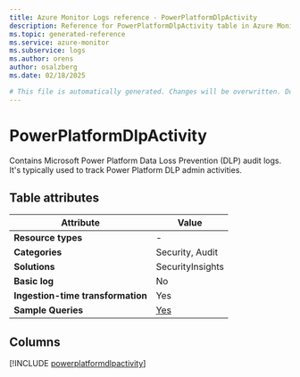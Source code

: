 ```yaml
---
title: Azure Monitor Logs reference - PowerPlatformDlpActivity
description: Reference for PowerPlatformDlpActivity table in Azure Monitor Logs.
ms.topic: generated-reference
ms.service: azure-monitor
ms.subservice: logs
ms.author: orens
author: osalzberg
ms.date: 02/18/2025

# This file is automatically generated. Changes will be overwritten. Do not change this file directly.
---
```


# PowerPlatformDlpActivity

Contains Microsoft Power Platform Data Loss Prevention (DLP) audit logs. It's typically used to track Power Platform DLP admin activities.


## Table attributes

|Attribute|Value|
|---|---|
|**Resource types**|-|
|**Categories**|Security, Audit|
|**Solutions**| SecurityInsights|
|**Basic log**|No|
|**Ingestion-time transformation**|Yes|
|**Sample Queries**|[Yes](/azure/azure-monitor/reference/queries/powerplatformdlpactivity)|



## Columns
  
[!INCLUDE [powerplatformdlpactivity](~/reusable-content/ce-skilling/azure/includes/azure-monitor/reference/tables/powerplatformdlpactivity-include.md)]
